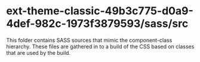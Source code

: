 # ext-theme-classic-49b3c775-d0a9-4def-982c-1973f3879593/sass/src

This folder contains SASS sources that mimic the component-class hierarchy. These files
are gathered in to a build of the CSS based on classes that are used by the build.
